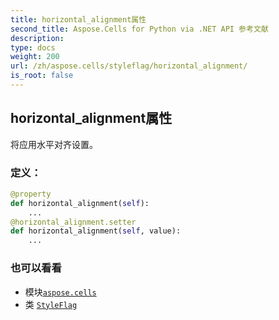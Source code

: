 ```yaml
---
title: horizontal_alignment属性
second_title: Aspose.Cells for Python via .NET API 参考文献
description:
type: docs
weight: 200
url: /zh/aspose.cells/styleflag/horizontal_alignment/
is_root: false
---
```

## horizontal_alignment属性

将应用水平对齐设置。
### 定义：
```python
@property
def horizontal_alignment(self):
    ...
@horizontal_alignment.setter
def horizontal_alignment(self, value):
    ...
```

### 也可以看看
* 模块[`aspose.cells`](../../)
* 类 [`StyleFlag`](/cells/python-net/zh/aspose.cells/styleflag)
